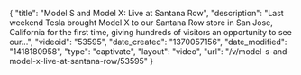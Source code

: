 {
    "title": "Model S and Model X: Live at Santana Row",
    "description": "Last weekend Tesla brought Model X to our Santana Row store in San Jose, California for the first time, giving hundreds of visitors an opportunity to see our...",
    "videoid": "53595",
    "date_created": "1370057156",
    "date_modified": "1418180958",
    "type": "captivate",
    "layout": "video",
    "url": "\/v\/model-s-and-model-x-live-at-santana-row\/53595"
}